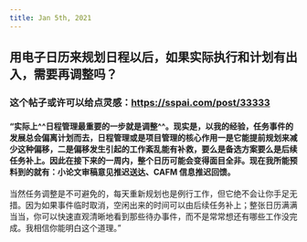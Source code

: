 ```yaml
---
title: Jan 5th, 2021
---
```


## 用电子日历来规划日程以后，如果实际执行和计划有出入，需要再调整吗？
### 这个帖子或许可以给点灵感：https://sspai.com/post/33333
#### “实际上^^日程管理最重要的一步就是调整^^。现实是，以我的经验，任务事件的发展**总会**偏离计划而去，日程管理或是项目管理的核心作用一是它能提前规划来**减少**这种**偏移**，二是偏移发生引起的工作紊乱能有补救，要么是备选方案要么是后续任务补上。因此在接下来的一周内，整个日历可能会变得面目全非。现在我所能预料到的就有：小论文审稿意见推迟送达、CAFM 信息推迟回馈。

当然任务调整是不可避免的，每天重新规划也是例行工作，但它绝不会让你手足无措。因为如果事件临时取消，空闲出来的时间可以由后续任务补上；整张日历满满当当，你可以快速直观清晰地看到那些待办事件，而不是常常想还有哪些工作没完成。我相信你能明白这个道理。”
